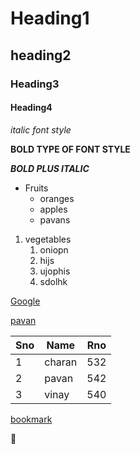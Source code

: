 # Heading1
## heading2
### Heading3
#### Heading4
*italic font style*

**BOLD TYPE OF FONT STYLE**

***BOLD PLUS ITALIC***

* Fruits
  * oranges
  * apples
  * pavans
 
 
 1. vegetables
    1. oniopn
    2. hijs
    3. ujophis
    4. sdolhk

 [Google](https://www.google.com/search?channel=fs&client=ubuntu&q=vrsec)
 
 
 [pavan](https://cdn.vox-cdn.com/thumbor/oFGuiTBJrDBPPz3G_C8ewGzq-dE=/1400x1400/filters:format(jpeg)/cdn.vox-cdn.com/assets/4867012/Macaca_nigra_self-portrait__rotated_and_cropped_.jpg)


Sno|Name|Rno
----|----|----
1|charan|532
2|pavan|542
3|vinay|540

[bookmark](https://docs.github.com/en/github/writing-on-github/getting-started-with-writing-and-formatting-on-github/basic-writing-and-formatting-syntax)


:hear_no_evil:
